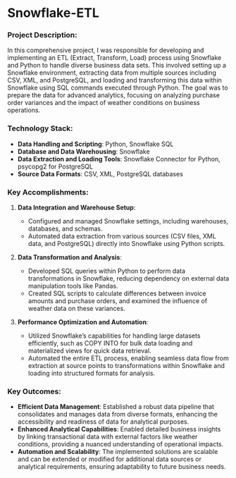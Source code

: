 # Snowflake-ETL

### Project Description:
In this comprehensive project, I was responsible for developing and implementing an ETL (Extract, Transform, Load) process using Snowflake and Python to handle diverse business data sets. This involved setting up a Snowflake environment, extracting data from multiple sources including CSV, XML, and PostgreSQL, and loading and transforming this data within Snowflake using SQL commands executed through Python. The goal was to prepare the data for advanced analytics, focusing on analyzing purchase order variances and the impact of weather conditions on business operations.

### Technology Stack:
- **Data Handling and Scripting**: Python, Snowflake SQL
- **Database and Data Warehousing**: Snowflake
- **Data Extraction and Loading Tools**: Snowflake Connector for Python, psycopg2 for PostgreSQL
- **Source Data Formats**: CSV, XML, PostgreSQL databases

### Key Accomplishments:
1. **Data Integration and Warehouse Setup**:
   - Configured and managed Snowflake settings, including warehouses, databases, and schemas.
   - Automated data extraction from various sources (CSV files, XML data, and PostgreSQL) directly into Snowflake using Python scripts.
   
2. **Data Transformation and Analysis**:
   - Developed SQL queries within Python to perform data transformations in Snowflake, reducing dependency on external data manipulation tools like Pandas.
   - Created SQL scripts to calculate differences between invoice amounts and purchase orders, and examined the influence of weather data on these variances.

3. **Performance Optimization and Automation**:
   - Utilized Snowflake’s capabilities for handling large datasets efficiently, such as COPY INTO for bulk data loading and materialized views for quick data retrieval.
   - Automated the entire ETL process, enabling seamless data flow from extraction at source points to transformations within Snowflake and loading into structured formats for analysis.

### Key Outcomes:
- **Efficient Data Management**: Established a robust data pipeline that consolidates and manages data from diverse formats, enhancing the accessibility and readiness of data for analytical purposes.
- **Enhanced Analytical Capabilities**: Enabled detailed business insights by linking transactional data with external factors like weather conditions, providing a nuanced understanding of operational impacts.
- **Automation and Scalability**: The implemented solutions are scalable and can be extended or modified for additional data sources or analytical requirements, ensuring adaptability to future business needs.

